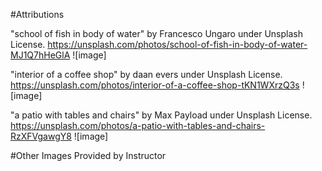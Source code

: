 #Attributions

"school of fish in body of water" by Francesco Ungaro under Unsplash License. 
https://unsplash.com/photos/school-of-fish-in-body-of-water-MJ1Q7hHeGlA
![image]

"interior of a coffee shop" by daan evers under Unsplash License. 
https://unsplash.com/photos/interior-of-a-coffee-shop-tKN1WXrzQ3s
![image]

"a patio with tables and chairs" by Max Payload under Unsplash License. 
https://unsplash.com/photos/a-patio-with-tables-and-chairs-RzXFVgawgY8
![image]

#Other Images Provided by Instructor
